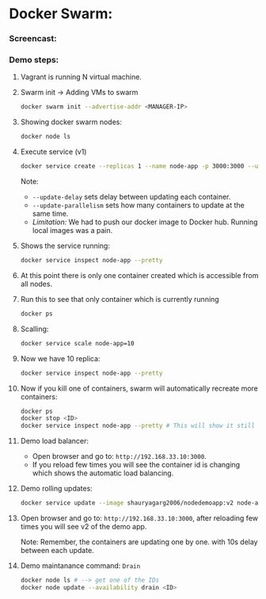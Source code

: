 # Docker Swarm:
### Screencast: 

### Demo steps:
1. Vagrant is running N virtual machine.
2. Swarm init -> Adding VMs to swarm
    ``` bash
    docker swarm init --advertise-addr <MANAGER-IP>
    ```
3. Showing docker swarm nodes:
    ``` bash
    docker node ls
    ```
4. Execute service (v1)
    ``` bash
    docker service create --replicas 1 --name node-app -p 3000:3000 --update-delay 10s --update-parallelism 1 shauryagarg2006/nodedemoapp:v1
    ```
    Note: 
      - `--update-delay` sets delay between updating each container.
      - `--update-parallelism` sets how many containers to update at the same time.
      - _Limitation:_ We had to push our docker image to Docker hub. Running local images was a pain.

5. Shows the service running:
    ``` bash
    docker service inspect node-app --pretty
    ```

6. At this point there is only one container created which is accessible from all nodes.

7. Run this to see that only container which is currently running
    ``` bash
    docker ps
    ```

8. Scalling:
    ``` bash
    docker service scale node-app=10
    ```

9. Now we have 10 replica:
    ``` bash
    docker service inspect node-app --pretty
    ```

10. Now if you kill one of containers, swarm will automatically recreate more containers:
    ``` bash
    docker ps
    docker stop <ID>
    docker service inspect node-app --pretty # This will show it still has 10 replica
    ```

11. Demo load balancer:
    - Open browser and go to: `http://192.168.33.10:3000`. 
    - If you reload few times you will see the container id is changing which shows the automatic load balancing.

12. Demo rolling updates:
    ``` bash
    docker service update --image shauryagarg2006/nodedemoapp:v2 node-app
    ```

13. Open browser and go to: `http://192.168.33.10:3000`, after reloading few times you will see v2 of the demo app.

    Note: Remember, the containers are updating one by one. with 10s delay between each update.

14. Demo maintanance command: `Drain`
    ``` bash
    docker node ls # --> get one of the IDs
    docker node update --availability drain <ID>
    ```
